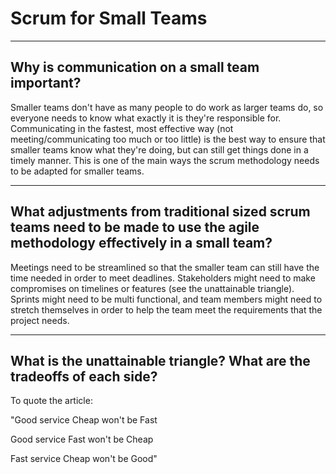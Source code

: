 # Scrum for Small Teams

---

## Why is communication on a small team important?

Smaller teams don't have as many people to do work as larger teams do, so everyone needs to know what exactly it is they're responsible for. Communicating in the fastest, most effective way (not meeting/communicating too much or too little) is the best way to ensure that smaller teams know what they're doing, but can still get things done in a timely manner. This is one of the main ways the scrum methodology needs to be adapted for smaller teams. 

---

## What adjustments from traditional sized scrum teams need to be made to use the agile methodology effectively in a small team?

Meetings need to be streamlined so that the smaller team can still have the time needed in order to meet deadlines. Stakeholders might need to make compromises on timelines or features (see the unattainable triangle). Sprints might need to be multi functional, and team members might need to stretch themselves in order to help the team meet the requirements that the project needs. 

---

## What is the unattainable triangle? What are the tradeoffs of each side?

To quote the article: 

"Good service Cheap won't be Fast

Good service Fast won't be Cheap

Fast service Cheap won't be Good"


 